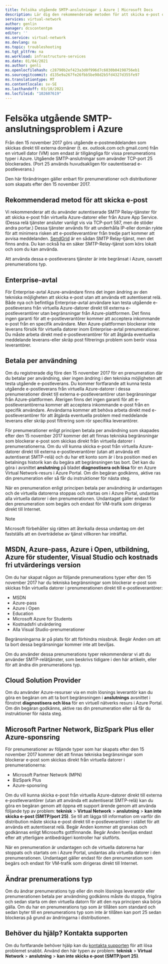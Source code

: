 ```yaml
---
title: Felsöka utgående SMTP-anslutningar i Azure | Microsoft Docs
description: Lär dig den rekommenderade metoden för att skicka e-post och felsöka problem med utgående SMTP-anslutningar i Azure.
services: virtual-network
author: genlin
manager: dcscontentpm
editor: ''
ms.service: virtual-network
ms.devlang: na
ms.topic: troubleshooting
ms.tgt_pltfrm: na
ms.workload: infrastructure-services
ms.date: 01/04/2021
ms.author: genli
ms.openlocfilehash: c28790b2ef423a3d0f996d7c6030b04198756eb1
ms.sourcegitcommit: d135e9a267fe26fbb5be98d2b5fd4327d355fe97
ms.translationtype: MT
ms.contentlocale: sv-SE
ms.lasthandoff: 03/10/2021
ms.locfileid: "102607619"
---
```

# <a name="troubleshoot-outbound-smtp-connectivity-problems-in-azure"></a>Felsöka utgående SMTP-anslutningsproblem i Azure

Från den 15 november 2017 görs utgående e-postmeddelanden som skickas direkt till externa domäner (t. ex. outlook.com och gmail.com) från en virtuell dator (VM) som endast är tillgängliga för vissa prenumerations typer i Azure. Utgående SMTP-anslutningar som använder TCP-port 25 blockerades. (Port 25 används huvudsakligen för oautentiserad e-postleverans.)

Den här förändringen gäller enbart för prenumerationer och distributioner som skapats efter den 15 november 2017.

## <a name="recommended-method-of-sending-email"></a>Rekommenderad metod för att skicka e-post

Vi rekommenderar att du använder autentiserade SMTP Relay-tjänster för att skicka e-post från virtuella Azure-datorer eller från Azure App Service. (Dessa relä tjänster ansluter vanligt vis via TCP-port 587, men de stöder andra portar.) Dessa tjänster används för att underhålla IP-eller domän rykte för att minimera risken att e-postleverantörer från tredje part kommer att avvisa meddelanden. [SendGrid](https://sendgrid.com/partners/azure/) är en sådan SMTP Relay-tjänst, men det finns andra. Du kan också ha en säker SMTP-Relay-tjänst som körs lokalt och som du kan använda.

Att använda dessa e-postleverans tjänster är inte begränsat i Azure, oavsett prenumerations typ.

## <a name="enterprise-agreement"></a>Enterprise-avtal

För Enterprise-avtal Azure-användare finns det ingen ändring av den tekniska möjligheten att skicka e-post utan att använda ett autentiserat relä. Både nya och befintliga Enterprise-avtal användare kan testa utgående e-postleverans från virtuella Azure-datorer direkt till externa e-postleverantörer utan begränsningar från Azure-plattformen. Det finns ingen garanti för att e-postleverantörer kommer att acceptera inkommande e-post från en specifik användare. Men Azure-plattformen blockerar inte leverans försök för virtuella datorer inom Enterprise-avtal prenumerationer. Du måste arbeta direkt med e-postleverantörer för att åtgärda eventuella meddelande leverans-eller skräp post filtrerings problem som berör vissa leverantörer.

## <a name="pay-as-you-go"></a>Betala per användning

Om du registrerade dig före den 15 november 2017 för en prenumeration där du betalar per användning, sker ingen ändring i den tekniska möjligheten att testa utgående e-postleverans. Du kommer fortfarande att kunna testa utgående e-postleverans från virtuella Azure-datorer i dessa prenumerationer direkt till externa e-postleverantörer utan begränsningar från Azure-plattformen. Återigen finns det ingen garanti för att e-postleverantörerna kommer att acceptera inkommande e-post från en specifik användare. Användarna kommer att behöva arbeta direkt med e-postleverantörer för att åtgärda eventuella problem med meddelande leverans eller skräp post filtrering som rör specifika leverantörer.

För prenumerationer enligt principen betala per användning som skapades efter den 15 november 2017 kommer det att finnas tekniska begränsningar som blockerar e-post som skickas direkt från virtuella datorer i prenumerationerna. Om du vill kunna skicka e-post från virtuella Azure-datorer direkt till externa e-postleverantörer (utan att använda ett autentiserat SMTP-relä) och du har ett konto som är i bra position med en betalnings historik kan du begära att begränsningen tas bort. Det kan du göra i avsnittet **anslutning** på bladet **diagnostisera och lösa** för en Azure Virtual Network-resurs i Azure Portal. Om din begäran godkänns, aktive ras din prenumeration eller så får du instruktioner för nästa steg. 

När en prenumeration enligt principen betala per användning är undantagen och de virtuella datorerna stoppas och startas om i Azure Portal, undantas alla virtuella datorer i den prenumerationen. Undantaget gäller endast för den prenumeration som begärs och endast för VM-trafik som dirigeras direkt till Internet.

> [!NOTE]
> Microsoft förbehåller sig rätten att återkalla dessa undantag om det fastställs att en överträdelse av tjänst villkoren har inträffat.

## <a name="msdn-azure-pass-azure-in-open-education-azure-for-students-visual-studio-and-free-trial"></a>MSDN, Azure-pass, Azure i Open, utbildning, Azure för studenter, Visual Studio och kostnads fri utvärderings version

Om du har skapat någon av följande prenumerations typer efter den 15 november 2017 har du tekniska begränsningar som blockerar e-post som skickas från virtuella datorer i prenumerationen direkt till e-postleverantörer:
- MSDN
- Azure-pass
- Azure i Open
- Education
- Microsoft Azure for Students
- Kostnadsfri utvärdering
- Alla Visual Studio-prenumerationer  

Begränsningarna är på plats för att förhindra missbruk. Begär Anden om att ta bort dessa begränsningar kommer inte att beviljas.

Om du använder dessa prenumerations typer rekommenderar vi att du använder SMTP-relätjänster, som beskrivs tidigare i den här artikeln, eller för att ändra din prenumerations typ.

## <a name="cloud-solution-provider"></a>Cloud Solution Provider

Om du använder Azure-resurser via en moln lösnings leverantör kan du göra en begäran om att ta bort begränsningen i **anslutnings** avsnittet i fönstret **diagnostisera och lösa** för en virtuell nätverks resurs i Azure Portal. Om din begäran godkänns, aktive ras din prenumeration eller så får du instruktioner för nästa steg.

## <a name="microsoft-partner-network-bizspark-plus-or-azure-sponsorship"></a>Microsoft Partner Network, BizSpark Plus eller Azure-sponsring

För prenumerationer av följande typer som har skapats efter den 15 november 2017 kommer det att finnas tekniska begränsningar som blockerar e-post som skickas direkt från virtuella datorer i prenumerationerna:

- Microsoft Partner Network (MPN)
- BizSpark Plus
- Azure-sponsring

Om du vill kunna skicka e-post från virtuella Azure-datorer direkt till externa e-postleverantörer (utan att använda ett autentiserat SMTP-relä) kan du göra en begäran genom att öppna ett support ärende genom att använda följande typ av problem: **teknisk**  >  **Virtual Network**  >  **anslutning**  >  **kan inte skicka e-post (SMTP/port 25)**. Se till att lägga till information om varför din distribution måste skicka e-post direkt till e-postleverantörer i stället för att använda ett autentiserat relä. Begär Anden kommer att granskas och godkännas enligt Microsofts gottfinnande. Begär Anden beviljas endast efter att ytterligare antibedrägeri kontroller har slutförts. 

När en prenumeration är undantagen och de virtuella datorerna har stoppats och startats om i Azure Portal, undantas alla virtuella datorer i den prenumerationen. Undantaget gäller endast för den prenumeration som begärs och endast för VM-trafik som dirigeras direkt till Internet.

## <a name="changing-subscription-type"></a>Ändrar prenumerations typ

Om du ändrar prenumerations typ eller din moln lösnings leverantör eller prenumerationen betala per användning godkänns måste du stoppa, frigöra och sedan starta om den virtuella datorn för att den nya principen ska börja gälla. Om du har en prenumerations typ som är tillåten som standard och sedan byter till en prenumerations typ som inte är tillåten kan port 25 sedan blockeras på grund av ändringarna i distributionen.

## <a name="need-help-contact-support"></a>Behöver du hjälp? Kontakta supporten

Om du fortfarande behöver hjälp kan du [kontakta supporten](https://portal.azure.com/?#blade/Microsoft_Azure_Support/HelpAndSupportBlade) för att lösa problemet snabbt. Använd den här typen av problem: **teknisk**  >  **Virtual Network**  >  **anslutning**  >  **kan inte skicka e-post (SMTP/port 25)**.
